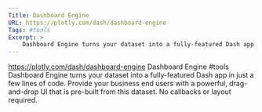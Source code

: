 ```yaml
---
Title: Dashboard Engine
URL: https://plotly.com/dash/dashboard-engine
Tags: #tools
Excerpt: >
    Dashboard Engine turns your dataset into a fully-featured Dash app in just a few lines of code. Provide your business end users with a powerful, drag-and-drop UI that is pre-built from this dataset. No callbacks or layout required.
---
```

https://plotly.com/dash/dashboard-engine
Dashboard Engine
#tools
Dashboard Engine turns your dataset into a fully-featured Dash app in just a few lines of code. Provide your business end users with a powerful, drag-and-drop UI that is pre-built from this dataset. No callbacks or layout required.